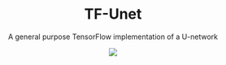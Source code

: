 <div align="center">
<h1>TF-Unet</h1>
<p>A general purpose TensorFlow implementation of a U-network</p>
<img src="https://travis-ci.com/juniorxsound/TF-Unet.svg?token=ztzi6EexNpaHGeSp1q8W&branch=master" />
</div>